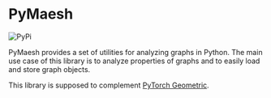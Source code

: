 # PyMaesh

![PyPi](https://img.shields.io/pypi/v/pymaesh?label=version)

PyMaesh provides a set of utilities for analyzing graphs in Python. The main use case of this library is to analyze properties of graphs and to easily load and store graph objects.

This library is supposed to complement [PyTorch Geometric](https://github.com/rusty1s/pytorch_geometric).
